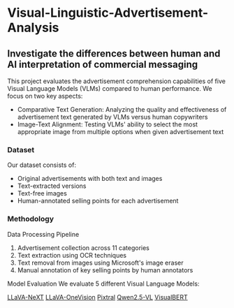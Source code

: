 # Visual-Linguistic-Advertisement-Analysis

## Investigate the differences between human and AI interpretation of commercial messaging

This project evaluates the advertisement comprehension capabilities of five Visual Language Models (VLMs) compared to human performance. We focus on two key aspects:

* Comparative Text Generation: Analyzing the quality and effectiveness of advertisement text generated by VLMs versus human copywriters
* Image-Text Alignment: Testing VLMs' ability to select the most appropriate image from multiple options when given advertisement text

### Dataset
Our dataset consists of:

* Original advertisements with both text and images
* Text-extracted versions
* Text-free images
* Human-annotated selling points for each advertisement

### Methodology
Data Processing Pipeline

1. Advertisement collection across 11 categories
2. Text extraction using OCR techniques
3. Text removal from images using Microsoft's image eraser
4. Manual annotation of key selling points by human annotators


Model Evaluation
We evaluate 5 different Visual Language Models:

[LLaVA-NeXT](https://huggingface.co/docs/transformers/en/model_doc/llava_next)
[LLaVA-OneVision](https://huggingface.co/docs/transformers/en/model_doc/llava_onevision)
[Pixtral](https://huggingface.co/docs/transformers/en/model_doc/pixtral)
[Qwen2.5-VL](https://huggingface.co/docs/transformers/en/model_doc/qwen2_5_vl)
[VisualBERT](https://huggingface.co/docs/transformers/en/model_doc/visual_bert)


